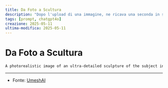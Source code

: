 ```yaml
---
title: Da Foto a Scultura
description: "Dopo l'upload di una immagine, ne ricava una seconda in stile scultoreo."
tags: [prompt, chatgpt4o]
creazione: 2025-05-11
ultima-modifica: 2025-05-11
---
```


# Da Foto a Scultura

```txt
A photorealistic image of an ultra-detailed sculpture of the subject in image made of shining marble. The sculpture should display smooth and reflective marble surface, emphasizing its luster and artistic craftsmanship. The design is elegant, highlighting the beauty and depth of marble. The lighting in the image should enhance the sculpture's contours and textures, creating a visually stunning and mesmerizing effect.
```

---

- Fonte: [UmeshAI](https://x.com/umesh_ai)